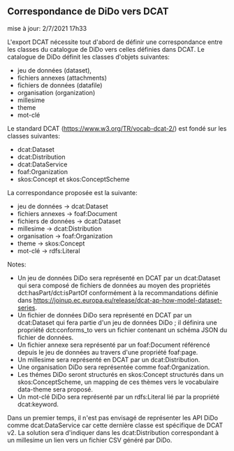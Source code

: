 ## Correspondance de DiDo vers DCAT

mise à jour: 2/7/2021 17h33

L'export DCAT nécessite tout d'abord de définir une correspondance entre les classes du catalogue de DiDo vers celles définies dans DCAT.
Le catalogue de DiDo définit les classes d'objets suivantes:
  - jeu de données (dataset),
  - fichiers annexes (attachments)
  - fichiers de données (datafile)
  - organisation (organization)
  - millesime
  - theme
  - mot-clé

Le standard DCAT (https://www.w3.org/TR/vocab-dcat-2/) est fondé sur les classes suivantes:
  - dcat:Dataset
  - dcat:Distribution
  - dcat:DataService
  - foaf:Organization
  - skos:Concept et skos:ConceptScheme

La correspondance proposée est la suivante:
  - jeu de données -> dcat:Dataset
  - fichiers annexes -> foaf:Document
  - fichiers de données -> dcat:Dataset
  - millesime -> dcat:Distribution
  - organisation -> foaf:Organization
  - theme -> skos:Concept
  - mot-clé -> rdfs:Literal

Notes:
  - Un jeu de données DiDo sera représenté en DCAT par un dcat:Dataset qui sera composé de fichiers de données au moyen des propriétés dct:hasPart/dct:isPartOf conformément à la recommandations définie
  dans https://joinup.ec.europa.eu/release/dcat-ap-how-model-dataset-series.  
  - Un fichier de données DiDo sera représenté en DCAT par un dcat:Dataset qui fera partie d'un jeu de données DiDo ;
    il définira une propriété dct:conforms_to vers un fichier contenant un schéma JSON du fichier de données.
  - Un fichier annexe sera représenté par un foaf:Document référencé depuis le jeu de données au travers d'une propriété foaf:page.
  - Un millesime sera représenté en DCAT par un dcat:Distribution.  
  - Une organisation DiDo sera représentée comme foaf:Organization.  
  - Les thémes DiDo seront structurés en skos:Concept structurés dans un skos:ConceptScheme, un mapping de ces thèmes vers le vocabulaire data-theme sera proposé.  
  - Un mot-clé DiDo sera représenté par un rdfs:Literal lié par la propriété dcat:keyword.

Dans un premier temps, il n'est pas envisagé de représenter les API DiDo comme dcat:DataService car cette dernière classe est spécifique de DCAT v2.
La solution sera d'indiquer dans les dcat:Distribution correspondant à un millesime un lien vers un fichier CSV généré par DiDo.
